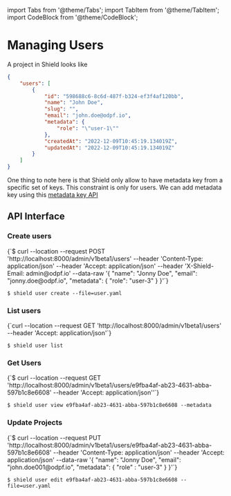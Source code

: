 import Tabs from '@theme/Tabs';
import TabItem from '@theme/TabItem';
import CodeBlock from '@theme/CodeBlock';

# Managing Users

A project in Shield looks like

```json
{
    "users": [
        {
            "id": "598688c6-8c6d-487f-b324-ef3f4af120bb",
            "name": "John Doe",
            "slug": "",
            "email": "john.doe@odpf.io",
            "metadata": {
                "role": "\"user-1\""
            },
            "createdAt": "2022-12-09T10:45:19.134019Z",
            "updatedAt": "2022-12-09T10:45:19.134019Z"
        }
    ]
}
```

One thing to note here is that Shield only allow to have metadata key from a specific set of keys. This constraint is only for users. We can add metadata key using this [metadata key API](./adding-metadata-key)

## API Interface

### Create users

<Tabs groupId="api">
  <TabItem value="HTTP" label="HTTP" default>
        <CodeBlock className="language-bash">
    {`$ curl --location --request POST 'http://localhost:8000/admin/v1beta1/users'
--header 'Content-Type: application/json'
--header 'Accept: application/json'
--header 'X-Shield-Email: admin@odpf.io'
--data-raw '{
  "name": "Jonny Doe",
  "email": "jonny.doe@odpf.io",
  "metadata": {
      "role": "user-3"
  }
}'`}
    </CodeBlock>
  </TabItem>
  <TabItem value="CLI" label="CLI" default>
<CodeBlock>

`$ shield user create --file=user.yaml`
</CodeBlock>

  </TabItem>
</Tabs>

### List users

<Tabs groupId="api">
  <TabItem value="HTTP" label="HTTP" default>
        <CodeBlock className="language-bash">
    {`curl --location --request GET 'http://localhost:8000/admin/v1beta1/users'
--header 'Accept: application/json'`}
    </CodeBlock>
  </TabItem>
  <TabItem value="CLI" label="CLI" default>
<CodeBlock>

`$ shield user list`
</CodeBlock>

  </TabItem>
</Tabs>

### Get Users

<Tabs groupId="api">
  <TabItem value="HTTP" label="HTTP" default>
        <CodeBlock className="language-bash">
    {`$ curl --location --request GET 'http://localhost:8000/admin/v1beta1/users/e9fba4af-ab23-4631-abba-597b1c8e6608'
--header 'Accept: application/json''`}
    </CodeBlock>
  </TabItem>
  <TabItem value="CLI" label="CLI" default>
<CodeBlock>

`$ shield user view e9fba4af-ab23-4631-abba-597b1c8e6608 --metadata`
</CodeBlock>

  </TabItem>
</Tabs>

### Update Projects

<Tabs groupId="api">
  <TabItem value="HTTP" label="HTTP" default>
        <CodeBlock className="language-bash">
    {`$ curl --location --request PUT 'http://localhost:8000/admin/v1beta1/users/e9fba4af-ab23-4631-abba-597b1c8e6608'
--header 'Content-Type: application/json'
--header 'Accept: application/json'
--data-raw '{
  "name": "Jonny Doe",
  "email": "john.doe001@odpf.io",
  "metadata": {
      "role" :   "user-3"
  }
}'`}
    </CodeBlock>
  </TabItem>
  <TabItem value="CLI" label="CLI" default>
<CodeBlock>

`$ shield user edit e9fba4af-ab23-4631-abba-597b1c8e6608 --file=user.yaml`
</CodeBlock>

  </TabItem>
</Tabs>